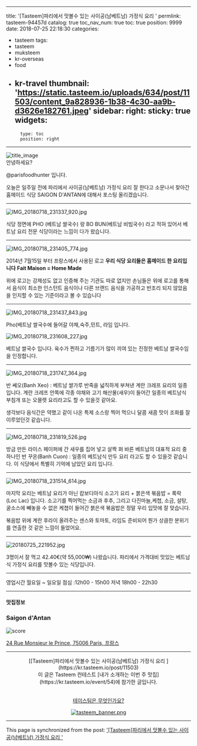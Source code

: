 
---
title: '[Tasteem]파리에서 맛볼수 있는 사이공(남베트남) 가정식 요리 '
permlink: tasteem-94457d
catalog: true
toc_nav_num: true
toc: true
position: 9999
date: 2018-07-25 22:18:30
categories:
- tasteem
tags:
- tasteem
- muksteem
- kr-overseas
- food
- kr-travel
thumbnail: 'https://static.tasteem.io/uploads/634/post/11503/content_9a828936-1b38-4c30-aa9b-d3626e182761.jpeg'
sidebar:
    right:
        sticky: true
widgets:
    -
        type: toc
        position: right
---


![title_image](https://static.tasteem.io/uploads/634/post/11503/content_9a828936-1b38-4c30-aa9b-d3626e182761.jpeg)
<br/>
안녕하세요?

@parisfoodhunter 입니다.

오늘은 일주일 전에  파리에서  사이공(남베트남) 가정식 요리 잘 한다고 소문나서 찾아간 홈메이드 식당 SAIGON  D'ANTAN에 대해서 포스팅 올리겠습니다. 


* * *


![IMG_20180718_231337_920.jpg](https://static.tasteem.io/uploads/image/image/41051/content_04a7f63b-b76b-4e97-9073-d675f7151d6a.jpeg)
 
식당 정면에 PHO (베트남 쌀국수) 랑 BO BUN(베트남 비빔국수) 라고 적혀 있어서 베트남 요리 전문 식당이라는 느낌이 다가 왔습니다.


* * *


![IMG_20180718_231405_774.jpg](https://static.tasteem.io/uploads/image/image/41057/content_04a7f63b-b76b-4e97-9073-d675f7151d6a.jpeg)

2014년 7월15일 부터 프랑스에서 사용된 로고 **우리 식당 요리들은 홈메이드 한 요리입니다**
**Fait Maison = Home Made**

위에 로고는 강제성도 없고 인증해 주는 기관도 따로 없지만 손님들은 위에 로고를 통해서 음식이 최소한 인스턴트 음식이나 다른  브랜드 음식을 가공하고 반조리 되지 않았음을 인지할 수 있는 기준이라고 볼 수 있습니다


* * *


![IMG_20180718_231437_843.jpg](https://static.tasteem.io/uploads/image/image/41065/content_04a7f63b-b76b-4e97-9073-d675f7151d6a.jpeg)

Pho(베트남 쌀국수에 들어갈 야채,숙주,민트, 라임 입니다. 


![IMG_20180718_231608_227.jpg](https://static.tasteem.io/uploads/image/image/41071/content_04a7f63b-b76b-4e97-9073-d675f7151d6a.jpeg)

베트남 쌀국수 입니다. 육수가 찐하고 기름기가 많이 끼여 있는 진정한 베트남 쌀국수임을  인정합니다.


* * *


![IMG_20180718_231747_364.jpg](https://static.tasteem.io/uploads/image/image/41077/content_04a7f63b-b76b-4e97-9073-d675f7151d6a.jpeg)


반 쎄오(Banh Xeo) : 베트남 쌀가루 반죽을 넓직하게 부쳐낸 계란 크레프 요리의 일종입니다.  계란 크레프 안쪽에 각종 야채와 고기 해산물(새우)이 들어간 일종의 베트남식 부침개 또는 오믈렛 요리라고도 할 수 있을것 같아요.

생각보다 음식간은 약했고 같이 나온 특제 소스랑 찍어 먹으니 달콤 새콤 맛이 조화를 잘 이루었던것 같습니다. 


* * *


![IMG_20180718_231819_526.jpg](https://static.tasteem.io/uploads/image/image/41078/content_04a7f63b-b76b-4e97-9073-d675f7151d6a.jpeg)

방금 만든 라이스 페이퍼에 간 새우를 집어 넣고 살짝 펴 바른 베트남의 대표적 요리 중 하나인 반 꾸온(Banh Cuon) : 일종의 베트남식 만두 요리 라고도 할 수 있을것 같습니다. 이 식당에서 특별히 기억에 남았던 요리 입니다. 


* * *


![IMG_20180718_231514_614.jpg](https://static.tasteem.io/uploads/image/image/41079/content_cd740086-1f1d-4cbb-91ec-addd534aeb82.jpeg)

마지막 요리는  베트남 요리가 아닌 캄보디아식 소고기 요리 + 붉은색 볶음밥 = 록락(Loc Lac) 입니다. 소고기를 찍어먹는 소금과 후추, 그리고 다진마늘,케쳡, 소금, 설탕,굴소스에 빼놓을 수 없은 케쳡이 들어간 붉은색 볶음밥은 정말 우리 입맛에 잘 맞습니다.

볶음밥 위에 계란 후라이 올려주는 센스와 토마토, 라임도 준비되어 뭔가 상큼한 분위기를 연출한 것 같은 느낌이 들었어요.


* * *


![20180725_221952.jpg](https://static.tasteem.io/uploads/image/image/41080/content_04a7f63b-b76b-4e97-9073-d675f7151d6a.jpeg)

3명이서 잘 먹고 42.40€(약 55,000₩) 나왔습니다.
파리에서 가격대비 맛있는 베트남식 가정식 요리를 맛볼수 있는 식당입니다.


* * *

영업시간 월요일 ~ 일요일 점심 :12h00 - 15h00
                                                저녁 18h00 - 22h30





---------------------
#### 맛집정보
### Saigon d'Antan
![score](https://static.tasteem.io/images/steem/1Crowns.png)

[24 Rue Monsieur le Prince, 75006 Paris, 프랑스](https://kr.tasteem.io/post/11503#map)

-----------------------------------------
<center>[[Tasteem]파리에서 맛볼수 있는 사이공(남베트남) 가정식 요리 ](https://kr.tasteem.io/post/11503)
<br/>이 글은 Tasteem 컨테스트
 [내가 소개하는  이번 주 맛집](https://kr.tasteem.io/event/54)에 참가한 글입니다.

<br/>[테이스팀은 무엇인가요?](https://kr.tasteem.io/about)

[![tasteem_banner.png](https://static.tasteem.io/images/tasteem_banner_v3.png)](https://kr.tasteem.io)</center>

- - -

This page is synchronized from the post: ['[Tasteem]파리에서 맛볼수 있는 사이공(남베트남) 가정식 요리 '](https://steemit.com/@parisfoodhunter/tasteem-94457d)
